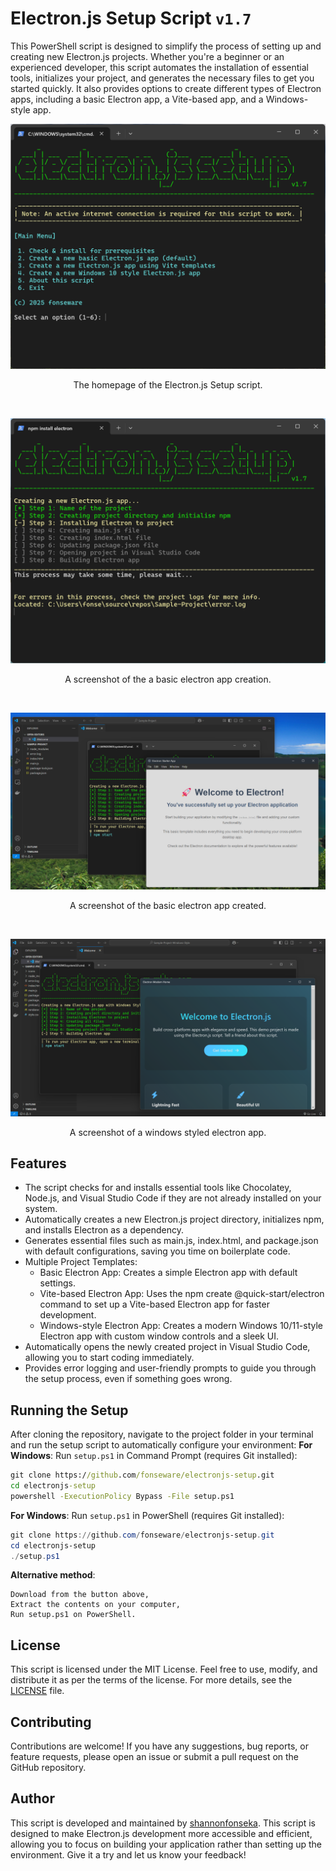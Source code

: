 # Electron.js Setup Script `v1.7`

This PowerShell script is designed to simplify the process of setting up and creating new Electron.js projects. Whether you're a beginner or an experienced developer, this script automates the installation of essential tools, initializes your project, and generates the necessary files to get you started quickly. It also provides options to create different types of Electron apps, including a basic Electron app, a Vite-based app, and a Windows-style app.

![image](https://github.com/shannonfonseka/shannonfonseka/blob/main/res/electronjs-home.png)

<p align="center">
  The homepage of the Electron.js Setup script.
</p>

<br/>

![image](https://github.com/shannonfonseka/shannonfonseka/blob/main/res/electronjs-setup.png)

<p align="center">
  A screenshot of the a basic electron app creation.
</p>

<br/>

![image](https://github.com/shannonfonseka/shannonfonseka/blob/main/res/electronjs-created.png)

<p align="center">
  A screenshot of the basic electron app created.
</p>

<br/>

![image](https://github.com/shannonfonseka/shannonfonseka/blob/main/res/electronjs-windows.png)

<p align="center">
  A screenshot of a windows styled electron app.
</p>

## Features

- The script checks for and installs essential tools like Chocolatey, Node.js, and Visual Studio Code if they are not already installed on your system.
- Automatically creates a new Electron.js project directory, initializes npm, and installs Electron as a dependency.
- Generates essential files such as main.js, index.html, and package.json with default configurations, saving you time on boilerplate code.
- Multiple Project Templates:
  - Basic Electron App: Creates a simple Electron app with default settings.
  - Vite-based Electron App: Uses the npm create @quick-start/electron command to set up a Vite-based Electron app for faster development.
  - Windows-style Electron App: Creates a modern Windows 10/11-style Electron app with custom window controls and a sleek UI.
- Automatically opens the newly created project in Visual Studio Code, allowing you to start coding immediately.
- Provides error logging and user-friendly prompts to guide you through the setup process, even if something goes wrong.

## Running the Setup

After cloning the repository, navigate to the project folder in your terminal and run the setup script to automatically configure your environment:
**For Windows**: Run `setup.ps1` in Command Prompt (requires Git installed):

```cmd
git clone https://github.com/fonseware/electronjs-setup.git
cd electronjs-setup
powershell -ExecutionPolicy Bypass -File setup.ps1
```

**For Windows**: Run `setup.ps1` in PowerShell (requires Git installed):

```powershell
git clone https://github.com/fonseware/electronjs-setup.git
cd electronjs-setup
./setup.ps1
```

**Alternative method**:

```
Download from the button above,
Extract the contents on your computer,
Run setup.ps1 on PowerShell.
```

## License

This script is licensed under the MIT License. Feel free to use, modify, and distribute it as per the terms of the license. For more details, see the [LICENSE](https://raw.githubusercontent.com/fonseware/electronjs-setup/refs/heads/main/LICENSE) file.

## Contributing

Contributions are welcome! If you have any suggestions, bug reports, or feature requests, please open an issue or submit a pull request on the GitHub repository.

## Author

This script is developed and maintained by [shannonfonseka](https://github.com/shannonfonseka).
This script is designed to make Electron.js development more accessible and efficient, allowing you to focus on building your application rather than setting up the environment. Give it a try and let us know your feedback!
